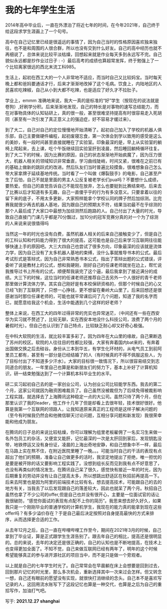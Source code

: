 # 我的七年学生生活

2014年高中毕业后，一直在外漂泊了将近七年的时间，在今年2021年，自己终于给这段求学生涯画上了一个句号。

高中在自己记忆里已经是很遥远的事情了，因为自己当时的性格原因喜欢独来独往，也不是和周围的人很合群，所以也没有交到什么好友。自己的高中经历也就不再细说了，总体来说比较平淡枯燥，回想起来就是作业每天多到永远写不完。自己貌似永远都是抄作业过日子 : -）最后高考的成绩也算超常发挥，终于勉强上了一个比较离家很远的西北末流工科985。

生活上，起初在西工大的一个人非常地不适应，而当时自己又比较妈宝。当时每天晚上都和爸妈要通话才行，后来才渐渐地改掉了这个毛病。饮食上，内陆地区的人民喜欢吃辣椒，自己从小到大都不吃辣，也是适应了好久才不拉肚子。

学业上，emmm 准确地来说，我大一真的是标准的“好”学生（按现在的说法就是卷狗）,好刷学分积。后来渐渐地发现，自己的特长是对事物的速写总结能力，而在对事物具体的认知钻研上，真的很一般，甚至很难坚持提高有时很容易走入死胡同（甚至有一次引发了真正意义上的强迫症，好不容易才缓过来）。

到了大二，自己对自己的定位慢慢地开始清晰了。起初自己加入了学校的机器人俱乐部，自己主要做硬件编程，起初废寝忘食，第一次体会到学以致用的感受是这么的美妙，有一段时间甚至直接就睡在了实验室。印象最深的是，早上从实验室的躺椅上爬起来，去上课，吃个午饭继续回实验室肝到凌晨，然后睡回躺椅循环往复。到了大二下的时候，因为比赛的原因，自己的状态渐渐地开始疯魔了，因为压力很大，机器人相关的领域知识非常垂直，学习曲线陡峭，时间又紧，很难在之前已有的基础上做新的跳跃式的改进。然后队友们当时普遍比较摸鱼，很难想象自己怎么带大家拿牌子延续基地传统。当时看了一个叫做《爆裂鼓手》的电影，自己甚至产生了后怕，自己不就是里面的男主人公反复被老学长们pua吗？不要想什么成绩，要热爱。但自己的直觉告诉自己不能现在放弃，怎么也要挺到比赛结束吧。后来去了比赛以后才知道有多无趣，自己一直傻乎乎的行为有多没意义。只要拿着以往的留下来的底子，不用太多更新，大家照样能拿个学校认同的牌子然后加综测。比完赛我就很少再去机器人基地，因为跟自己的预期太不符，结果当初最不在乎综测的那个人最后成了大家口中最想为加综测然后跑路的人。自己付出了大量的时光，导致自己直接门门课几乎都是70分飘过，加10分的冠军竞赛分真的对一个为了综测的人来说来说很值得吗

当然这一年的时光也没有白费，虽然机器人相关的后来自己接触变少了，但是自己的工科认知和代码能力得到了很大的提高，这可能也是自己后来学习互联网往往能够快速上手的原因吧。大三大四自己也尝试了很多方向，印象最深的应该就是流体力学，因为自己没有了太多机器人基地的束缚，没什么事就推导书本的公式。最后考试形式是答辩式，因为自己非常熟悉书本公式，指出了答辩出题的公式错误，评委听了说是教材上的公式，想和我硬刚，刚好自己的任课老师就坐在边上，帮忙说我推导过书上所有的公式，顺便帮我装完了这个逼，最后我拿到了接近满分的成绩。大三下的时候，这位当时的任课老师还推荐自己去另外一个人很好的青千老师那里做计算流体力学。其实自己刚好是有本校保研资格的，但那个时候自己的心又已经飞到了互联网了，只想一心挣钱，更不想留在秦岭大山里了。后来回想还是很感谢当时那位任课老师的，可能也就平常课后问了几个问题，知道了我的名字而已，就愿意给我这个机会，生活中能遇到几个这样的好老师？

整体上来说，在西工大的四年过得非常的充实也异常迷茫，（中间还有一些在西安华为实习就不赘述了，比较无聊，实在西安本地没什么科技公司，浪费了两个月的暑假时光）。但自己也认识到了自己特点，比较缺乏耐心却又好奇心极强。

在中科大软院的生活，就比较丰富多彩了。因为四年在大山里的缘故，自己果断选了苏州的校区。软院的人往往目的性都比较强，大家有奔着国内bat来的，有奔着出国做交换之后去硅谷。身份从三本到华五，有学生化环材的，从电气员工到前阿里员工都有，甚至有一部分是已经结婚了的人（有时候真的不得不佩服这些人，为了目标付出了不知道多少汗水）。大家的目标很一致情况下，所以很容易结交到志同道合的朋友。一年里自己也算是和新朋友们的努力下，基本上补好了计算机知识，研一结束勉强达到了一个计算机本科毕业生的水平。

研二实习起初自己去的是一家创业公司，认为创业公司比较能学东西。我去的第二个月，这家公司就因为融资困难裁员了。自己虽然没被裁但为了后续免得被裁影响工程实践，就选择去了上海腾讯这种稳定一点的大公司。虽然只待了两个月，但在那里认识了我的leader，他工作十几年了但是却看上去很年轻，技术很好很好。他算是我第一个互联网的领路人，让我知道原来真正的工程师是这样子解决问题的（至今有时候我仍然会和他微信聊天讨论问题，互相分享问题和新发现）我很荣幸能和他成为朋友。

在腾讯的日子总的来说比较枯燥，你可以理解为组里老板雇佣了一名实习生来做一名外包员工的杂活，又便宜又能肝，记忆最深的一次是太肝回到家后，发现钥匙没带，地铁停运又没有身份证，凌晨的上海出奇地安静，和自己想象中不一样，最后在马路上实在熬不住，在附近医院里睡了一晚。。。可能当时自己的干活的表现有点超出了他们的预期，准备让自己做更多的活时，我坚定地提出了拒绝，唯一担忧的是要是被开除的话又要影响工程实践了。没想到组长反而见到我有点不好意思了，也没有再类似的情况发生。在腾讯自己呆了很久，感觉快有接近一年的时光，因为后期重复的劳动并没有让自己提高太多，所以想跳出舒适区在秋招前再提高一下。后来去阿里也是因为阿里的前端技术比较有名，想去提高技术，可能跟自己的去的地方有关，当我去了以后发现跟自己的落差较大，因此也就呆了两个月。秋招自己虽然也拿了不少公司的offer,但是自己也并没有很开心，主要是一位面试官的话让我很破防，“感觉你面试的表现有点配不上你的简历”。我思来想去好久好久，如果我只是一个刚刚毕业的普通学校的计算机学生，我现在的能力真的能拿到现在这些offer吗？有多少溢价存在？于是自己最后决定按照对自身提高最快的方式来排序，从而选择更合适的工作。

从去年12月之后，自己一直在哔哩哔哩工作至今，期间在2021年3月的时候，自己拿到了毕业证，算是正式跟学生生涯告别了。跟去年自己的相比，提高还是很明显的。总的来说，去年的决定还是很正确的，自己的认知也是不断地提高，在技术上也变得更加全面了。不知不觉，自己来做互联网已经有两年了，明年的这个时候 希望能够真正的参与进开源社区的项目当中，而不是只是做一个旁观者。

以上就是自己的七年学生时光了。自己常常会在早晨躺在床上会想要是回到过去，回到那片记忆的时光里，那么多次机会，重新选择其中一次来过会怎样。但又转念一想，自己还有眼前的愿望没有实现，就很快打消继续的念头。自己本不是喜欢写记录的人，这回用流水账写下了这段记忆也算是一种交代，也算是之后为自己的重拾写作，加油打气吧。

写于: **2021.12.27  shanghai**